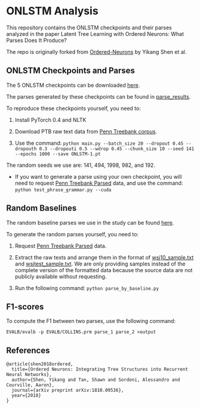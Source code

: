 # ONLSTM Analysis

This repository contains the ONLSTM checkpoints and their parses analyzed in the paper Latent Tree Learning with Ordered Neurons: What Parses Does It Produce?

The repo is originally forked from [Ordered-Neurons](https://github.com/yikangshen/Ordered-Neurons) by Yikang Shen et al.

## ONLSTM Checkpoints and Parses

The 5 ONLSTM checkpoints can be downloaded [here](https://github.com/YianZhang/ONLSTM-analysis/blob/6a8e94ce46ffe545937657b25623e74284b0a3fd/ON-LSTM_Checkpoints-20250610T084440Z-1-001.zip).

The parses generated by these checkpoints can be found in [parse_results](parse_results).

To reproduce these checkpoints yourself, you need to:

1. Install PyTorch 0.4 and NLTK

2. Download PTB raw text data from [Penn Treebank corpus](https://github.com/pytorch/examples/tree/75e435f98ab7aaa7f82632d4e633e8e03070e8ac/word_language_model/data/penn).

3. Use the command: 
```python main.py --batch_size 20 --dropout 0.45 --dropouth 0.3 --dropouti 0.5 --wdrop 0.45 --chunk_size 10 --seed 141 --epochs 1000 --save ONLSTM-1.pt```

The random seeds we use are: 141, 494, 1998, 982, and 192.

* If you want to generate a parse using your own checkpoint, you will need to request [Penn Treebank Parsed](https://catalog.ldc.upenn.edu/LDC99T42) data, and use the command:
```python test_phrase_grammar.py --cuda```



## Random Baselines

The random baseline parses we use in the study can be found [here](random_parses).

To generate the random parses yourself, you need to:

1. Request [Penn Treebank Parsed](https://catalog.ldc.upenn.edu/LDC99T42) data.

2. Extract the raw texts and arrange them in the format of [wsj10_sample.txt](wsj10_sample.txt) and [wsjtest_sample.txt](wsjtest_sample.txt). We are only providing samples instead of the complete version of the formatted data because the source data are not publicly available without requesting.

3. Run the following command:
```python parse_by_baseline.py```

## F1-scores

To compute the F1 between two parses, use the following command:

```EVALB/evalb -p EVALB/COLLINS.prm parse_1 parse_2 >output```

## References

```
@article{shen2018ordered,
  title={Ordered Neurons: Integrating Tree Structures into Recurrent Neural Networks},
  author={Shen, Yikang and Tan, Shawn and Sordoni, Alessandro and Courville, Aaron},
  journal={arXiv preprint arXiv:1810.09536},
  year={2018}
}
```
